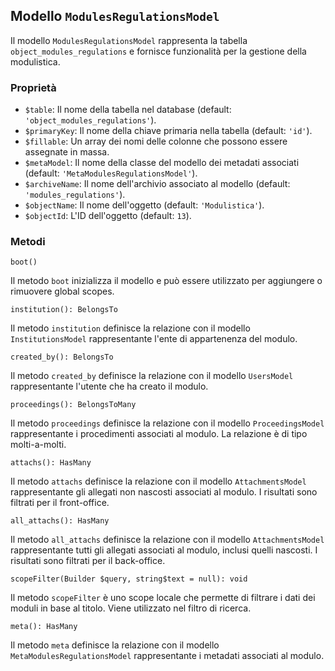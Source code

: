 ## Modello `ModulesRegulationsModel`

Il modello `ModulesRegulationsModel` rappresenta la tabella `object_modules_regulations` e fornisce funzionalità per la gestione della modulistica.

### Proprietà

* `$table`: Il nome della tabella nel database (default: `'object_modules_regulations'`).
* `$primaryKey`: Il nome della chiave primaria nella tabella (default: `'id'`).
* `$fillable`: Un array dei nomi delle colonne che possono essere assegnate in massa.
* `$metaModel`: Il nome della classe del modello dei metadati associati (default: `'MetaModulesRegulationsModel'`).
* `$archiveName`: Il nome dell'archivio associato al modello (default: `'modules_regulations'`).
* `$objectName`: Il nome dell'oggetto (default: `'Modulistica'`).
* `$objectId`: L'ID dell'oggetto (default: `13`).

### Metodi

```
boot()
```

Il metodo `boot` inizializza il modello e può essere utilizzato per aggiungere o rimuovere global scopes.

```
institution(): BelongsTo
```

Il metodo `institution` definisce la relazione con il modello `InstitutionsModel` rappresentante l'ente di appartenenza del modulo.

```
created_by(): BelongsTo
```

Il metodo `created_by` definisce la relazione con il modello `UsersModel` rappresentante l'utente che ha creato il modulo.

```
proceedings(): BelongsToMany
```

Il metodo `proceedings` definisce la relazione con il modello `ProceedingsModel` rappresentante i procedimenti associati al modulo. La relazione è di tipo molti-a-molti.

```
attachs(): HasMany
```

Il metodo `attachs` definisce la relazione con il modello `AttachmentsModel` rappresentante gli allegati non nascosti associati al modulo. I risultati sono filtrati per il front-office.

```
all_attachs(): HasMany
```

Il metodo `all_attachs` definisce la relazione con il modello `AttachmentsModel` rappresentante tutti gli allegati associati al modulo, inclusi quelli nascosti. I risultati sono filtrati per il back-office.

```
scopeFilter(Builder $query, string$text = null): void
```

Il metodo `scopeFilter` è uno scope locale che permette di filtrare i dati dei moduli in base al titolo. Viene utilizzato nel filtro di ricerca.

```
meta(): HasMany
```

Il metodo `meta` definisce la relazione con il modello `MetaModulesRegulationsModel` rappresentante i metadati associati al modulo.
